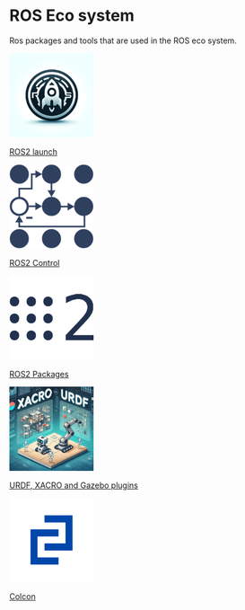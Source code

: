 # ROS Eco system

Ros packages and tools that are used in the ROS eco system.

<div class="grid-container">
    <div class="grid-item">
        <a href="launch">
            <img src="images/launch.png"  width="150" height="150">
            <p>ROS2 launch</p>
        </a>
    </div>
    <div class="grid-item">
        <a href="python">
            <img src="images/control.png"   width="150" height="150">
            <p>ROS2 Control</p>
        </a>
    </div>
    <div class="grid-item">
        <a href="packages">
            <img src="images/ros2.png"   width="150" height="150">
            <p>ROS2 Packages</p>
        </a>
    </div>
</div>


<div class="grid-container">
   <div class="grid-item">
           <a href="urdf_xacro_gz_plugin">
               <img src="images/urdf_xacro.png"  width="150" height="150">
               <p>URDF, XACRO and Gazebo plugins</p>
               </a>
           </div>
    <div class="grid-item">
           <a href="colcon">
               <img src="images/colcon.png"  width="150" height="150">
               <p>Colcon</p>
               </a>
           </div>
</div>

